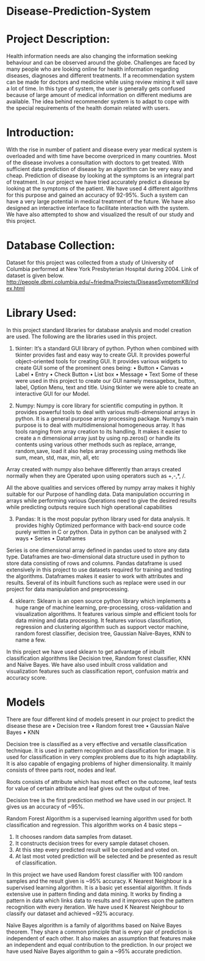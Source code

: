 # Disease-Prediction-System
# Project Description:
Health information needs are also changing the information seeking behaviour and can be observed around the globe. Challenges are faced by many people who are looking online for health information regarding diseases, diagnoses and different treatments. If a recommendation system can be made for doctors and medicine while using review mining it will save a lot of time. In this type of system, the user is generally gets confused because of large amount of medical information on different mediums are available. The idea behind recommender system is to adapt to cope with the special requirements of the health domain related with users.

# Introduction:
With the rise in number of patient and disease every year medical system is overloaded and with time have become overpriced in many countries. Most of the disease involves a consultation with doctors to get treated. With sufficient data prediction of disease by an algorithm can be very easy and cheap. Prediction of disease by looking at the symptoms is an integral part of treatment. In our project we have tried accurately predict a disease by looking at the symptoms of the patient. We have used 4 different algorithms for this purpose and gained an accuracy of 92-95%. Such a system can have a very large potential in medical treatment of the future. We have also designed an interactive interface to facilitate interaction with the system. We have also attempted to show and visualized the result of our study and this project.

# Database Collection:
Dataset for this project was collected from a study of University of Columbia performed at New York Presbyterian Hospital during 2004. Link of dataset is given below.
http://people.dbmi.columbia.edu/~friedma/Projects/DiseaseSymptomKB/index.html

# Library Used:
In this project standard libraries for database analysis and model creation are used. The following are the libraries used in this project.

1)	tkinter: It’s a standard GUI library of python. Python when combined with tkinter provides fast and easy way to create GUI. It provides powerful object-oriented tools for creating GUI.
It provides various widgets to create GUI some of the prominent ones being:
•	Button
•	Canvas
•	Label
•	Entry
•	Check Button
•	List box
•	Message
•	Text
Some of these were used in this project to create our GUI namely messagebox, button, label,
Option Menu, text and title. Using tkinter we were able to create an interactive GUI for our
Model.

2)	Numpy: Numpy is core library for scientific computing in python. It provides powerful tools to deal with various multi-dimensional arrays in python. It is a general purpose array processing package.
Numpy’s main purpose is to deal with multidimensional homogeneous array. It has tools ranging from array creation to its handling. It makes it easier to create a n dimensional array just by using np.zeros() or handle its contents using various other methods such as replace, arrange, random,save, load it also helps  array processing using methods like sum, mean, std, max, min, all, etc

Array created with numpy also behave differently than arrays created normally when they are
Operated upon using operators such as +,-,*, /.

All the above qualities and services offered by numpy array makes it highly suitable for our
Purpose of handling data. Data manipulation occurring in arrays while performing various
Operations need to give the desired results while predicting outputs require such high operational capabilities

3. Pandas: It is the most popular python library used for data analysis. It provides highly
Optimized performance with back-end source code purely written in C or python.
Data in python can be analysed with 2 ways
•	Series
•	Dataframes

Series is one dimensional array defined in pandas used to store any data type.
Dataframes are two-dimensional data structure used in python to store data consisting of rows and columns.
Pandas dataframe is used extensively in this project to use datasets required for training and
testing the algorithms. Dataframes makes it easier to work with attributes and results. Several of its inbuilt functions such as replace were used in our project for data manipulation and
preprocessing.

4. sklearn: Sklearn is an open source python library which implements a huge range of machine learning, pre-processing, cross-validation and visualization algorithms. It features various simple and efficient tools for data mining and data processing. It features various classification, regression and clustering algorithm such as support vector machine, random forest classifier, decision tree, Gaussian Naïve-Bayes, KNN to name a few.

In this project we have used sklearn to get advantage of inbuilt classification algorithms like
Decision tree, Random forest classifier, KNN and Naïve Bayes. We have also used inbuilt cross validation and visualization features such as classification report, confusion matrix and accuracy score.

# Models
There are four different kind of models present in our project to predict the disease these are
•	Decision tree
•	Random forest tree
•	Gaussian Naïve Bayes
•	KNN

Decision tree is classified as a very effective and versatile classification technique. It is used in pattern recognition and classification for image. It is used for classification in very complex problems due to its high adaptability. It is also capable of engaging problems of higher dimensionality. It mainly consists of three parts root, nodes and leaf.

Roots consists of attribute which has most effect on the outcome, leaf tests for value of certain attribute and leaf gives out the output of tree.


Decision tree is the first prediction method we have used in our project. It gives us an accuracy of ~95%.

Random Forest Algorithm is a supervised learning algorithm used for both classification and regression. This algorithm works on 4 basic steps –
1. It chooses random data samples from dataset.
2. It constructs decision trees for every sample dataset chosen.
3. At this step every predicted result will be compiled and voted on.
4. At last most voted prediction will be selected and be presented as result of classification.

In this project we have used Random forest classifier with 100 random samples and the result
 given is ~95% accuracy.
K Nearest Neighbour is a supervised learning algorithm. It is a basic yet essential algorithm. It finds extensive use in pattern finding and data mining.
It works by finding a pattern in data which links data to results and it improves upon the pattern recognition with every iteration.
We have used K Nearest Neighbour to classify our dataset and achieved ~92% accuracy.

Naïve Bayes algorithm is a family of algorithms based on Naïve Bayes theorem. They share a common principle that is every pair of prediction is independent of each other. It also makes an assumption that features make an independent and equal contribution to the prediction.
In our project we have used Naïve Bayes algorithm to gain a ~95% accurate prediction.

